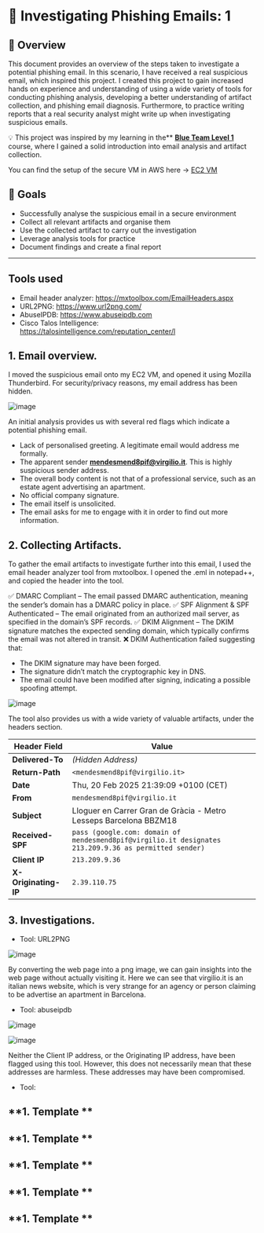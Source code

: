 # 📧 Investigating Phishing Emails: 1

## 📖 Overview
This document provides an overview of the steps taken to investigate a potential phishing email. In this scenario, I have received a real suspicious email, which inspired this project. I created this project to gain increased hands on experience and understanding of using a wide variety of tools for conducting phishing analysis, developing a better understanding of artifact collection, and phishing email diagnosis. Furthermore, to practice writing reports that a real security analyst might write up when investigating suspicious emails.

💡 This project was inspired by my learning in the** [**Blue Team Level 1**](https://www.securityblue.team/blue-team-level-1) course, where I gained a solid introduction into email analysis and artifact collection.

You can find the setup of the secure VM in AWS here -> [EC2 VM](https://github.com/wilbcn/DigitalForensics/blob/main/AWS-SecureVM/README.md)

## 🎯 Goals
- Successfully analyse the suspicious email in a secure environment
- Collect all relevant artifacts and organise them
- Use the collected artifact to carry out the investigation
- Leverage analysis tools for practice
- Document findings and create a final report

---

## Tools used
- Email header analyzer: https://mxtoolbox.com/EmailHeaders.aspx
- URL2PNG: https://www.url2png.com/
- AbuseIPDB: https://www.abuseipdb.com
- Cisco Talos Intelligence: https://talosintelligence.com/reputation_center/l


## 1. Email overview.
I moved the suspicious email onto my EC2 VM, and opened it using Mozilla Thunderbird. For security/privacy reasons, my email address has been hidden. 

![image](https://github.com/user-attachments/assets/cfccbacc-fb3f-4f98-b81f-ede4dfbe4580)


An initial analysis provides us with several red flags which indicate a potential phishing email.

- Lack of personalised greeting. A legitimate email would address me formally.
- The apparent sender **mendesmend8pif@virgilio.it**. This is highly suspicious sender address.
- The overall body content is not that of a professional service, such as an estate agent advertising an apartment.
- No official company signature.
- The email itself is unsolicited.
- The email asks for me to engage with it in order to find out more information. 

## 2. Collecting Artifacts.
To gather the email artifacts to investigate further into this email, I used the email header analyzer tool from mxtoolbox. I opened the .eml in notepad++, and copied the header into the tool.

✅ DMARC Compliant – The email passed DMARC authentication, meaning the sender’s domain has a DMARC policy in place.
✅ SPF Alignment & SPF Authenticated – The email originated from an authorized mail server, as specified in the domain’s SPF records.
✅ DKIM Alignment – The DKIM signature matches the expected sending domain, which typically confirms the email was not altered in transit.
❌ DKIM Authentication failed suggesting that:

- The DKIM signature may have been forged.
- The signature didn’t match the cryptographic key in DNS.
- The email could have been modified after signing, indicating a possible spoofing attempt.

![image](https://github.com/user-attachments/assets/9332d6af-42f8-44b3-bf02-dbd1f9a60dce)

The tool also provides us with a wide variety of valuable artifacts, under the headers section. 

| **Header Field**       | **Value** |
|------------------------|---------------------------------------------------|
| **Delivered-To**       | *(Hidden Address)* |
| **Return-Path**        | `<mendesmend8pif@virgilio.it>` |
| **Date**              | Thu, 20 Feb 2025 21:39:09 +0100 (CET) |
| **From**              | `mendesmend8pif@virgilio.it` |
| **Subject**           | Lloguer en Carrer Gran de Gràcia - Metro Lesseps Barcelona BBZM18 |
| **Received-SPF**      | `pass (google.com: domain of mendesmend8pif@virgilio.it designates 213.209.9.36 as permitted sender)` |
| **Client IP**         | `213.209.9.36` |
| **X-Originating-IP**  | `2.39.110.75` |

## 3. Investigations.
- Tool: URL2PNG

![image](https://github.com/user-attachments/assets/535eb3c0-7a40-44a5-a52c-ad8f9271373c)

By converting the web page into a png image, we can gain insights into the web page without actually visiting it. Here we can see that virgilio.it is an italian news website, which is very strange for an agency or person claiming to be advertise an apartment in Barcelona. 

- Tool: abuseipdb

![image](https://github.com/user-attachments/assets/80d3440f-1afe-497d-9976-25f5f1b1d6cd)

![image](https://github.com/user-attachments/assets/5888561d-0df7-4598-b166-812cfa4ee72f)

Neither the Client IP address, or the Originating IP address, have been flagged using this tool. However, this does not necessarily mean that these addresses are harmless. These addresses may have been compromised.

- Tool: 
## **1. Template **

## **1. Template **

## **1. Template **

## **1. Template **

## **1. Template **


